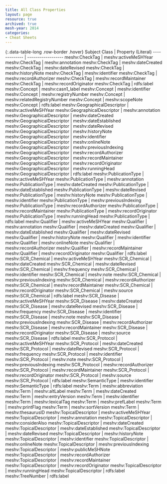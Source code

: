 ```yaml
---
title: All Class Properties
layout: page
resource: true
archived: true
mesh-year: 2014
categories:
- Cheat Sheets
---
```


{:.data-table-long .row-border .hover}
Subject Class | Property (Literal)
------------- | ------------------
meshv:CheckTag | meshv:activeMeSHYear
meshv:CheckTag | meshv:annotation
meshv:CheckTag | meshv:dateCreated
meshv:CheckTag | meshv:dateRevised
meshv:CheckTag | meshv:historyNote
meshv:CheckTag | meshv:identifier
meshv:CheckTag | meshv:recordAuthorizer
meshv:CheckTag | meshv:recordMaintainer
meshv:CheckTag | meshv:recordOriginator
meshv:CheckTag | rdfs:label
meshv:Concept | meshv:casn1_label
meshv:Concept | meshv:identifier
meshv:Concept | meshv:registryNumber
meshv:Concept | meshv:relatedRegistryNumber
meshv:Concept | meshv:scopeNote
meshv:Concept | rdfs:label
meshv:GeographicalDescriptor | meshv:activeMeSHYear
meshv:GeographicalDescriptor | meshv:annotation
meshv:GeographicalDescriptor | meshv:dateCreated
meshv:GeographicalDescriptor | meshv:dateEstablished
meshv:GeographicalDescriptor | meshv:dateRevised
meshv:GeographicalDescriptor | meshv:historyNote
meshv:GeographicalDescriptor | meshv:identifier
meshv:GeographicalDescriptor | meshv:onlineNote
meshv:GeographicalDescriptor | meshv:previousIndexing
meshv:GeographicalDescriptor | meshv:recordAuthorizer
meshv:GeographicalDescriptor | meshv:recordMaintainer
meshv:GeographicalDescriptor | meshv:recordOriginator
meshv:GeographicalDescriptor | meshv:runningHead
meshv:GeographicalDescriptor | rdfs:label
meshv:PublicationType | meshv:activeMeSHYear
meshv:PublicationType | meshv:annotation
meshv:PublicationType | meshv:dateCreated
meshv:PublicationType | meshv:dateEstablished
meshv:PublicationType | meshv:dateRevised
meshv:PublicationType | meshv:historyNote
meshv:PublicationType | meshv:identifier
meshv:PublicationType | meshv:previousIndexing
meshv:PublicationType | meshv:recordAuthorizer
meshv:PublicationType | meshv:recordMaintainer
meshv:PublicationType | meshv:recordOriginator
meshv:PublicationType | meshv:runningHead
meshv:PublicationType | rdfs:label
meshv:Qualifier | meshv:activeMeSHYear
meshv:Qualifier | meshv:annotation
meshv:Qualifier | meshv:dateCreated
meshv:Qualifier | meshv:dateEstablished
meshv:Qualifier | meshv:dateRevised
meshv:Qualifier | meshv:historyNote
meshv:Qualifier | meshv:identifier
meshv:Qualifier | meshv:onlineNote
meshv:Qualifier | meshv:recordAuthorizer
meshv:Qualifier | meshv:recordMaintainer
meshv:Qualifier | meshv:recordOriginator
meshv:Qualifier | rdfs:label
meshv:SCR_Chemical | meshv:activeMeSHYear
meshv:SCR_Chemical | meshv:dateCreated
meshv:SCR_Chemical | meshv:dateRevised
meshv:SCR_Chemical | meshv:frequency
meshv:SCR_Chemical | meshv:identifier
meshv:SCR_Chemical | meshv:note
meshv:SCR_Chemical | meshv:previousIndexing
meshv:SCR_Chemical | meshv:recordAuthorizer
meshv:SCR_Chemical | meshv:recordMaintainer
meshv:SCR_Chemical | meshv:recordOriginator
meshv:SCR_Chemical | meshv:source
meshv:SCR_Chemical | rdfs:label
meshv:SCR_Disease | meshv:activeMeSHYear
meshv:SCR_Disease | meshv:dateCreated
meshv:SCR_Disease | meshv:dateRevised
meshv:SCR_Disease | meshv:frequency
meshv:SCR_Disease | meshv:identifier
meshv:SCR_Disease | meshv:note
meshv:SCR_Disease | meshv:previousIndexing
meshv:SCR_Disease | meshv:recordAuthorizer
meshv:SCR_Disease | meshv:recordMaintainer
meshv:SCR_Disease | meshv:recordOriginator
meshv:SCR_Disease | meshv:source
meshv:SCR_Disease | rdfs:label
meshv:SCR_Protocol | meshv:activeMeSHYear
meshv:SCR_Protocol | meshv:dateCreated
meshv:SCR_Protocol | meshv:dateRevised
meshv:SCR_Protocol | meshv:frequency
meshv:SCR_Protocol | meshv:identifier
meshv:SCR_Protocol | meshv:note
meshv:SCR_Protocol | meshv:previousIndexing
meshv:SCR_Protocol | meshv:recordAuthorizer
meshv:SCR_Protocol | meshv:recordMaintainer
meshv:SCR_Protocol | meshv:recordOriginator
meshv:SCR_Protocol | meshv:source
meshv:SCR_Protocol | rdfs:label
meshv:SemanticType | meshv:identifier
meshv:SemanticType | rdfs:label
meshv:Term | meshv:abbreviation
meshv:Term | meshv:altLabel
meshv:Term | meshv:dateCreated
meshv:Term | meshv:entryVersion
meshv:Term | meshv:identifier
meshv:Term | meshv:lexicalTag
meshv:Term | meshv:prefLabel
meshv:Term | meshv:printFlag
meshv:Term | meshv:sortVersion
meshv:Term | meshv:thesaurusID
meshv:TopicalDescriptor | meshv:activeMeSHYear
meshv:TopicalDescriptor | meshv:annotation
meshv:TopicalDescriptor | meshv:considerAlso
meshv:TopicalDescriptor | meshv:dateCreated
meshv:TopicalDescriptor | meshv:dateEstablished
meshv:TopicalDescriptor | meshv:dateRevised
meshv:TopicalDescriptor | meshv:historyNote
meshv:TopicalDescriptor | meshv:identifier
meshv:TopicalDescriptor | meshv:onlineNote
meshv:TopicalDescriptor | meshv:previousIndexing
meshv:TopicalDescriptor | meshv:publicMeSHNote
meshv:TopicalDescriptor | meshv:recordAuthorizer
meshv:TopicalDescriptor | meshv:recordMaintainer
meshv:TopicalDescriptor | meshv:recordOriginator
meshv:TopicalDescriptor | meshv:runningHead
meshv:TopicalDescriptor | rdfs:label
meshv:TreeNumber | rdfs:label